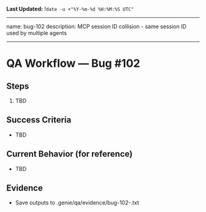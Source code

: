 **Last Updated:** !`date -u +"%Y-%m-%d %H:%M:%S UTC"`

---
name: bug-102
description: MCP session ID collision - same session ID used by multiple agents

---

# QA Workflow — Bug #102

## Steps
1. TBD

## Success Criteria
- TBD

## Current Behavior (for reference)
- TBD

## Evidence
- Save outputs to .genie/qa/evidence/bug-102-<timestamp>.txt
